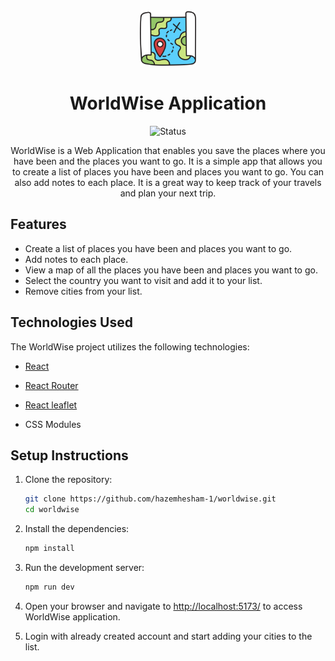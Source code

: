 <div align="center">
  <img src="./src/assets/logo.png" alt="logo" width="90" height="auto">
  <h1>WorldWise Application</h1>
</div>

<div align="center">
  
  ![Status](https://img.shields.io/badge/Status-Completed-success?style=flat)
  
</div>

<p align="center">
   WorldWise is a Web Application that enables you save the places where you have been and the places you want to go. It is a simple app that allows you to create a list of places you have been and places you want to go. You can also add notes to each place. It is a great way to keep track of your travels and plan your next trip.
</p>

## Features

- Create a list of places you have been and places you want to go.
- Add notes to each place.
- View a map of all the places you have been and places you want to go.
- Select the country you want to visit and add it to your list.
- Remove cities from your list.

## Technologies Used

The WorldWise project utilizes the following technologies:

- [React](https://reactjs.org/)

- [React Router](https://reactrouter.com/)

- [React leaflet](https://react-leaflet.js.org/)

- CSS Modules


## Setup Instructions

1. Clone the repository:

   ```bash
   git clone https://github.com/hazemhesham-1/worldwise.git
   cd worldwise
   ```

2. Install the dependencies:

   ```bash
   npm install
   ```
3. Run the development server:

   ```bash
   npm run dev
   ```

4. Open your browser and navigate to [http://localhost:5173/](http://localhost:5173/) to access WorldWise application.

5. Login with already created account and start adding your cities to the list.
